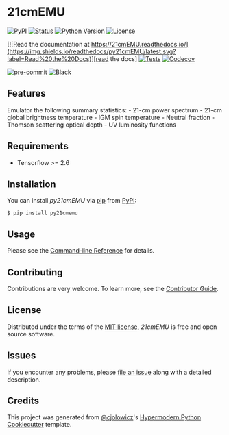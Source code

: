 # 21cmEMU

[![PyPI](https://img.shields.io/pypi/v/py21cmemu.svg)][pypi_]
[![Status](https://img.shields.io/pypi/status/py21cmemu.svg)][status]
[![Python Version](https://img.shields.io/pypi/pyversions/py21cmemu)][python version]
[![License](https://img.shields.io/pypi/l/py21cmemu)][license]

[![Read the documentation at https://21cmEMU.readthedocs.io/](https://img.shields.io/readthedocs/py21cmEMU/latest.svg?label=Read%20the%20Docs)][read the docs]
[![Tests](https://github.com/21cmFAST/21cmEMU/workflows/Tests/badge.svg)][tests]
[![Codecov](https://codecov.io/gh/21cmFAST/21cmEMU/branch/main/graph/badge.svg)][codecov]

[![pre-commit](https://img.shields.io/badge/pre--commit-enabled-brightgreen?logo=pre-commit&logoColor=white)][pre-commit]
[![Black](https://img.shields.io/badge/code%20style-black-000000.svg)][black]

[pypi_]: https://pypi.org/project/py21cmemu/
[status]: https://pypi.org/project/py21cmemu/
[python version]: https://pypi.org/project/py21cmemu
[read the docs]: https://21cmemu.readthedocs.io/
[tests]: https://github.com/21cmFAST/21cmEMU/actions?workflow=Tests
[codecov]: https://app.codecov.io/gh/21cmFAST/21cmEMU
[pre-commit]: https://github.com/pre-commit/pre-commit
[black]: https://github.com/psf/black

## Features

Emulator the following summary statistics:
    - 21-cm power spectrum
    - 21-cm global brightness temperature
    - IGM spin temperature
    - Neutral fraction
    - Thomson scattering optical depth
    - UV luminosity functions


## Requirements

- Tensorflow >= 2.6

## Installation

You can install _py21cmEMU_ via [pip] from [PyPI]:
```console
$ pip install py21cmemu
```

## Usage

Please see the [Command-line Reference] for details.

## Contributing

Contributions are very welcome.
To learn more, see the [Contributor Guide].

## License

Distributed under the terms of the [MIT license][license],
_21cmEMU_ is free and open source software.

## Issues

If you encounter any problems,
please [file an issue] along with a detailed description.

## Credits

This project was generated from [@cjolowicz]'s [Hypermodern Python Cookiecutter] template.

[@cjolowicz]: https://github.com/cjolowicz
[pypi]: https://pypi.org/
[hypermodern python cookiecutter]: https://github.com/cjolowicz/cookiecutter-hypermodern-python
[file an issue]: https://github.com/21cmFAST/21cmEMU/issues
[pip]: https://pip.pypa.io/

<!-- github-only -->

[license]: https://github.com/21cmFAST/21cmEMU/blob/main/LICENSE
[contributor guide]: https://github.com/21cmFAST/21cmEMU/blob/main/CONTRIBUTING.md
[command-line reference]: https://21cmEMU.readthedocs.io/en/latest/quickstart.html
